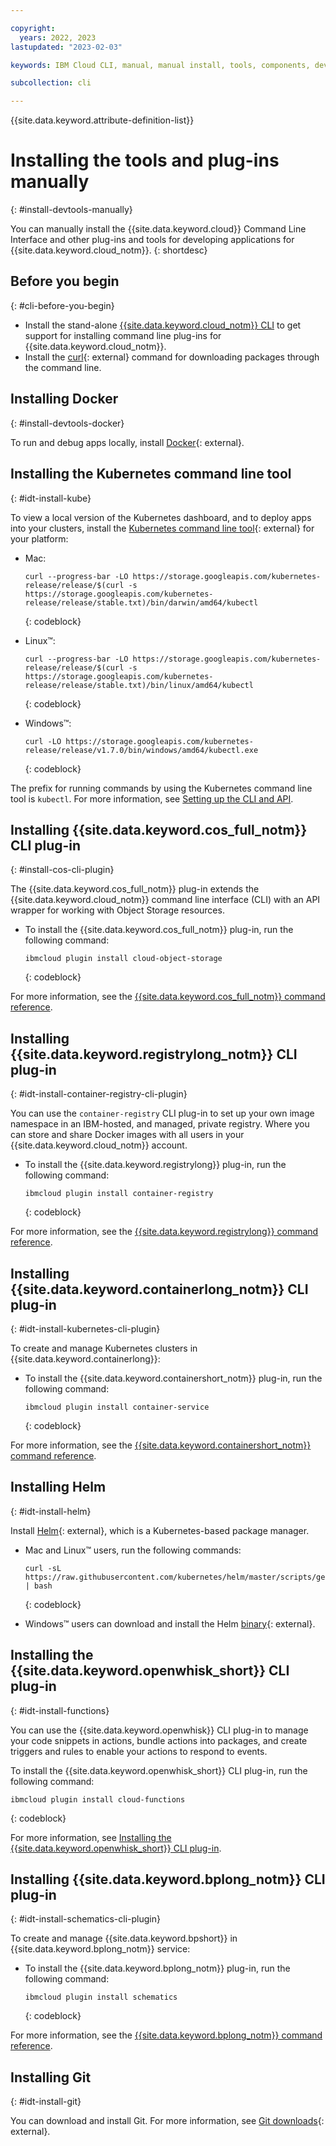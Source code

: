```yaml
---

copyright:
  years: 2022, 2023
lastupdated: "2023-02-03"

keywords: IBM Cloud CLI, manual, manual install, tools, components, developer tools, ibmcloud cli, ibmcloud, cli, command line, command-line, developer tools, kubernetes, kubectl, git

subcollection: cli

---
```


{{site.data.keyword.attribute-definition-list}}

# Installing the tools and plug-ins manually
{: #install-devtools-manually}

You can manually install the {{site.data.keyword.cloud}} Command Line Interface and other plug-ins and tools for developing applications for {{site.data.keyword.cloud_notm}}.
{: shortdesc}

## Before you begin
{: #cli-before-you-begin}

* Install the stand-alone [{{site.data.keyword.cloud_notm}} CLI](/docs/cli?topic=cli-install-ibmcloud-cli#install-ibmcloud-cli) to get support for installing command line plug-ins for {{site.data.keyword.cloud_notm}}.
* Install the [curl](https://curl.haxx.se/download.html){: external} command for downloading packages through the command line.

## Installing Docker
{: #install-devtools-docker}

To run and debug apps locally, install [Docker](https://www.docker.com/get-started){: external}.

## Installing the Kubernetes command line tool
{: #idt-install-kube}

To view a local version of the Kubernetes dashboard, and to deploy apps into your clusters, install the [Kubernetes command line tool](https://kubernetes.io/docs/tasks/tools/install-kubectl/){: external} for your platform:

* Mac:
   ```curl
   curl --progress-bar -LO https://storage.googleapis.com/kubernetes-release/release/$(curl -s https://storage.googleapis.com/kubernetes-release/release/stable.txt)/bin/darwin/amd64/kubectl
   ```
   {: codeblock}

* Linux&trade;:
   ```curl
   curl --progress-bar -LO https://storage.googleapis.com/kubernetes-release/release/$(curl -s https://storage.googleapis.com/kubernetes-release/release/stable.txt)/bin/linux/amd64/kubectl
   ```
   {: codeblock}

* Windows&trade;:
   ```curl
   curl -LO https://storage.googleapis.com/kubernetes-release/release/v1.7.0/bin/windows/amd64/kubectl.exe
   ```
   {: codeblock}

The prefix for running commands by using the Kubernetes command line tool is `kubectl`. For more information, see [Setting up the CLI and API](/docs/containers?topic=containers-cs_cli_install).

## Installing {{site.data.keyword.cos_full_notm}} CLI plug-in
{: #install-cos-cli-plugin}

The {{site.data.keyword.cos_full_notm}} plug-in extends the {{site.data.keyword.cloud_notm}} command line interface (CLI) with an API wrapper for working with Object Storage resources.

* To install the {{site.data.keyword.cos_full_notm}} plug-in, run the following command:
   ```text
   ibmcloud plugin install cloud-object-storage
   ```
   {: codeblock}

For more information, see the [{{site.data.keyword.cos_full_notm}} command reference](/docs/cloud-object-storage?topic=cloud-object-storage-cli-plugin-ic-cos-cli).

## Installing {{site.data.keyword.registrylong_notm}} CLI plug-in
{: #idt-install-container-registry-cli-plugin}

You can use the `container-registry` CLI plug-in to set up your own image namespace in an IBM-hosted, and managed, private registry. Where you can store and share Docker images with all users in your {{site.data.keyword.cloud_notm}} account.

* To install the {{site.data.keyword.registrylong}} plug-in, run the following command:
   ```text
   ibmcloud plugin install container-registry
   ```
   {: codeblock}

For more information, see the [{{site.data.keyword.registrylong}} command reference](/docs/Registry?topic=container-registry-cli-plugin-containerregcli).

## Installing {{site.data.keyword.containerlong_notm}} CLI plug-in
{: #idt-install-kubernetes-cli-plugin}

To create and manage Kubernetes clusters in {{site.data.keyword.containerlong}}:

* To install the {{site.data.keyword.containershort_notm}} plug-in, run the following command:
   ```text
   ibmcloud plugin install container-service
   ```
   {: codeblock}

For more information, see the [{{site.data.keyword.containershort_notm}} command reference](/docs/containers?topic=containers-kubernetes-service-cli).

## Installing Helm
{: #idt-install-helm}

Install [Helm](https://helm.sh/docs/){: external}, which is a Kubernetes-based package manager.

* Mac and Linux&trade; users, run the following commands:
   ```text
   curl -sL https://raw.githubusercontent.com/kubernetes/helm/master/scripts/get | bash
   ```
   {: codeblock}

* Windows&trade; users can download and install the Helm [binary](https://github.com/helm/helm/releases){: external}.

## Installing the {{site.data.keyword.openwhisk_short}} CLI plug-in
{: #idt-install-functions}

You can use the {{site.data.keyword.openwhisk}} CLI plug-in to manage your code snippets in actions, bundle actions into packages, and create triggers and rules to enable your actions to respond to events.

To install the {{site.data.keyword.openwhisk_short}} CLI plug-in, run the following command:
```text
ibmcloud plugin install cloud-functions
```
{: codeblock}

For more information, see [Installing the {{site.data.keyword.openwhisk_short}} CLI plug-in](/docs/openwhisk?topic=openwhisk-cli_install).

## Installing {{site.data.keyword.bplong_notm}} CLI plug-in
{: #idt-install-schematics-cli-plugin}

To create and manage {{site.data.keyword.bpshort}} in {{site.data.keyword.bplong_notm}} service:

* To install the {{site.data.keyword.bplong_notm}} plug-in, run the following command:
   ```text
   ibmcloud plugin install schematics
   ```
   {: codeblock}

For more information, see the [{{site.data.keyword.bplong_notm}} command reference](/docs/schematics?topic=schematics-setup-cli).

## Installing Git
{: #idt-install-git}

You can download and install Git. For more information, see [Git downloads](https://git-scm.com/downloads){: external}.
